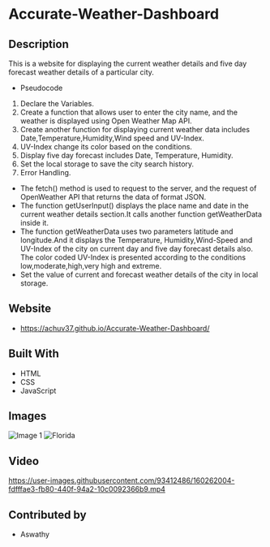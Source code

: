 # Accurate-Weather-Dashboard
## Description 
   This is a website for displaying the current weather details and five day forecast weather details of a particular city.
   
  * Pseudocode
   1. Declare the Variables.
   2. Create a function that allows user to enter the city name, and the weather is displayed using Open Weather Map API.
   3. Create another function for displaying current weather data includes Date,Temperature,Humidity,Wind speed and UV-Index.
   4. UV-Index change its color based on the conditions.
   5. Display five day forecast includes Date, Temperature, Humidity.
   6. Set the local storage to save the city search history.
   7. Error Handling.

  * The fetch() method is used to request to the server, and the request of OpenWeather API that returns the data of format JSON.
  * The function getUserInput() displays the place name and date in the current weather details section.It calls another function getWeatherData inside it.
  * The function getWeatherData uses two parameters latitude and longitude.And it displays the Temperature, Humidity,Wind-Speed and UV-Index of the city on current day and five day forecast details also. The color coded UV-Index is presented according to the conditions low,moderate,high,very high and extreme.
  * Set the value of current and forecast weather details of the city in local storage.
## Website
  * https://achuv37.github.io/Accurate-Weather-Dashboard/
## Built With
  * HTML
  * CSS
  * JavaScript
## Images
![Image 1](https://user-images.githubusercontent.com/93412486/160261915-8f8e4eeb-12cc-43ba-b91e-5bdc397b7e35.PNG)
![Florida](https://user-images.githubusercontent.com/93412486/160261914-08324ad8-c4ea-481c-9df9-78b89eed3d01.PNG)
## Video
   https://user-images.githubusercontent.com/93412486/160262004-fdfffae3-fb80-440f-94a2-10c0092366b9.mp4
## Contributed by
  * Aswathy

